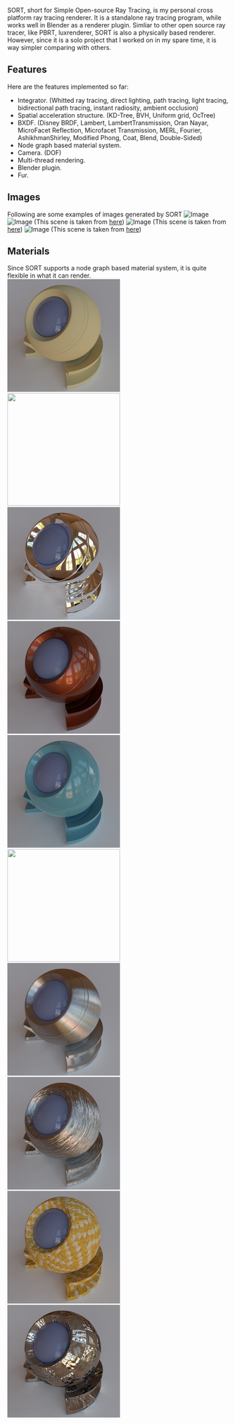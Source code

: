 SORT, short for Simple Open-source Ray Tracing, is my personal cross platform ray tracing renderer. It is a standalone ray tracing program, while works well in Blender as a renderer plugin. Simliar to other open source ray tracer, like PBRT, luxrenderer, SORT is also a physically based renderer. However, since it is a solo project that I worked on in my spare time, it is way simpler comparing with others.

## Features

Here are the features implemented so far:
  - Integrator. (Whitted ray tracing, direct lighting, path tracing, light tracing, bidirectional path tracing, instant radiosity, ambient occlusion)
  - Spatial acceleration structure. (KD-Tree, BVH, Uniform grid, OcTree)
  - BXDF. (Disney BRDF, Lambert, LambertTransmission, Oran Nayar, MicroFacet Reflection, Microfacet Transmission, MERL, Fourier, AshikhmanShirley, Modified Phong, Coat, Blend, Double-Sided)
  - Node graph based material system.
  - Camera. (DOF)
  - Multi-thread rendering.
  - Blender plugin.
  - Fur.

## Images
Following are some examples of images generated by SORT
![Image](https://lh3.googleusercontent.com/46fmrn6xVmUKgNVSeqNxEw4LT3c3rskMmnom9tU6eMK9QzxDGy_mO9_zCxNSU6ICZzmPyejSeB5pcj9DyQsIzrG332tPu4ja0QBFDPY_Ua7qEWPt4OIOYZB0DtlOGoLhNBoKIy9SDCgsRDuStk9LeoPEGln_ZbgSD_R9YPpb61rx1ZV4rFONB6MKYqjIuyZij89xp012wGsZ80efMRkIQy5dmLhyar0EijPyr_44u20xvoI2j2H0HBPTq0qBsxCpG9zeB2umk5tRcgdJaWPTumE1dq2D61tULWj5u2DJxM0D9_oOx86xp0SIrBV_4-WLrmKiA8l6yuNYYq_054wv8pSJDtPkhBY9F-oOp2xvWmkJZ574dzmEGXQ-gQkDQ-rZ7bXM5aloyb_hXPJxPQSTw-K16eZEp50bgEVncz_bFRI3TcpVNFT5Y8Ki4-qozetK-NcbppWVmrC7U4rrKEbRhRSE1P_0dL0wKnrJW66J7wfzI-uH7DxpLbdGpW2xezcDlcsk1X-cf3f8kOWeq8A1k8u_XGTiiWsmqkf0hLNDtYP8o9skBNDf1puwt8dKl0twM7f4obE03mJfSarxvZaLjiHJaptRTuE81W7U6HxMUgosjiku1T30BLoaQ0NnsNX9WSsMn571_JXsCpuqyp1hE5J_2jMDzY4d=w1881-h1058-no)
![Image](https://lh3.googleusercontent.com/KoO8gpLome7TCx3vL7sSTAiWzFz-ayHZ5-tNNWXOamIocj9w6CGZ-5nUx9QbcbheWYNw1Xe2bNozDoy9mz6-kdE9ZmoqczsirWRwlo9A_mLUNX3vaKToCmVvWciOBwjzqUkFJ_3sjoXlcy6-jODk6eEK-6QxuqPD6LuVIAczCJm4MV_qbTs7_P6Fj9zeVPblhXFnMN77TKUfoB76EnwbTxe1MZuBaCDtgRFSfM_sNoHXQdvipzMC8TOjg6A0ZajVt2JJ2DO1WuqcR_V4Q-VBkGo4NV-BSMs6yhg7XEEkV3oR-MPjdfiGPMzejEqk1miu0mC0aIbjpmT5DxpMXYWyAD3_Da-ePj2qsjzWtzDwBNzri1xGB7c-pbJ3QzdvBKJgjgnKDVVy8idqxMMgtznjRfwIXs7V2BsYqJyrRZLTzEPDK9b-O49qxOWGMdMw3O_Wfb4CaXRZQfABFgM4QUUJOaioa76OQdEAWm6xofJcofqYQhRG4TarfNY0JO612pxI5swduWu_zlIAYFwsXRgcx9aPDHjqY-AoPpnPYNhwiLJ1fo8BS9BusZ1U36bynNpjQV1vlS4Xpsc98CWP5kXOb_R7-orxRSkR48YBfn6s-iF_5oy__wzWhD4W-aL8QDi98jy8KU1D9LJtlYcc23sOHEXBhL-50Lhf=w1920-h1080-no)
(This scene is taken from [here](https://www.blendswap.com/blends/view/63231))
![Image](https://lh3.googleusercontent.com/zV_tDB6fyO7fTyN1UE2xYjLda1wvNJJfJ_7ZVNnS944W3WoIsLvSaTVHuEHGwNCzDdL9SnfkufuyiOo8dIM9GvLz0hN7C2hA5993OEAaqfKFFA1SzJa5eUCpRbTfXFaYOoOcUC2-jdH00JMLr6TK6LDf_58i1V6HqxdRrjhan_5izBjCatZ3Rys1-1-55aB_VeZ-jn9PKO7nreMShJu966NMOKgUPDKsSgOde3UdfaW-Kqt_dRXP0_6qMYmSJf-qzWQGofRSGrRXM0orU_7oXpfGASJ7jpWsPDRpQVBDQlefUTWTyj9afnCsX_Br_6m9kp6pAWsPmGjWzHPRT9FBzRDzbU0FSsgt3iANB7U_fPAcmA1jbXRzW1Nv_3uepfIO3OKy2Wej7QJCLXmcRIezTtahCD5lT28__WSUHClLBqLAnb5f8-u6D-kCyaM3yvLnmkvQllQhQg_m6FHCIyOoQd2WjywVQcToiFvV6bMOnFDIgap4ja0v9udfejh-6PcMfyXOJHZU1dusQt30RM7rxOING5lY7cxbGtwdY9kbSTBsulo9Xfd_QCQG5M0np_tnnpLJrA6MXvFzxbssb6WQx_nTlDSsH6TpcNxzNgPXrcFS_em6k8ar5Cb4Nov82rz52WTOr083Ct9SZ1rlaqljn7qrZPdl_sGW=w1920-h1080-no)
(This scene is taken from [here](https://www.blendswap.com/blends/view/77788))
![Image](https://lh3.googleusercontent.com/MwyRCmfWzjzmN4w9Fea3rckJousA2eomEZHDKkWK6hxsr-tuT_rFO2pMWFNQKRcMTTPvEe9YB-jakHpmfwVqFit98CngnLdbwmyfNSaFecLRc_m4MlKEwyW5ZCXa2V1_HIbtEhu0j-lLvGawu3j1QGI_qC7p4AEJNjMWk1qcVjdtSzNggUEprUl8mhL3RR5ZaY_5x2UJms2q0YgJKAuG-ZE-arkKIJKguUC9SCtG4cB6hE_OpJ4fcxX73R73QSV5GP3B8UejhNfeNSMm0aPiPUOPXWwTYd-9cxmUOoFN752UYwl8kwWfJIpWufxsVX80a0c9ntwBRH3Z_pa0872TFZTsZ8DsMM67WFM7iKg9v5Vy_s0VU2f1b4ogMEsaco-emsl5kzoz3TGGhvd6qGaKpR--zioXGC2ev-6wKH8cHAbGx_dnl-4H7U0WdomU-S7VFehEUQ1pQD7ggs7bUkE2BWewxiM2K_BYKzgAdSoXrZKQDRzaHBTfXx9v4IHcK7EL1lavxJ8d1JyrI-KajoB5V6esBf0J1GGrVCQCrrGOof3PN3VC6De5yb11LzerbF7gnteFp1SX5bRqtsg_uTlYHE0eTgewBj6j39RSOXA=w1858-h1045-no)
(This scene is taken from [here](https://www.blendswap.com/blends/view/91878))

## Materials
Since SORT supports a node graph based material system, it is quite flexible in what it can render.  
<img src="assets/mat_matte.png" width="256" height="256" />
<img src="assets/mat_glass.png" width="256" height="256" />
<img src="assets/mat_mirror.png" width="256" height="256" />
<img src="assets/mat_coated.png" width="256" height="256" />
<img src="assets/mat_plastic.png" width="256" height="256" />
<img src="assets/mat_rough_glass.png" width="256" height="256" />
<img src="assets/mat_anisotropic.png" width="256" height="256" />
<img src="assets/mat_bumpped_metal.png" width="256" height="256" />
<img src="assets/mat_cloth.png" width="256" height="256" />
<img src="assets/mat_blended.png" width="256" height="256" />
